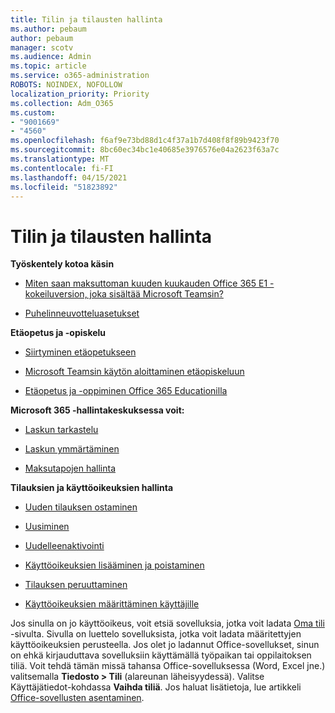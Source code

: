 ```yaml
---
title: Tilin ja tilausten hallinta
ms.author: pebaum
author: pebaum
manager: scotv
ms.audience: Admin
ms.topic: article
ms.service: o365-administration
ROBOTS: NOINDEX, NOFOLLOW
localization_priority: Priority
ms.collection: Adm_O365
ms.custom:
- "9001669"
- "4560"
ms.openlocfilehash: f6af9e73bd88d1c4f37a1b7d408f8f89b9423f70
ms.sourcegitcommit: 8bc60ec34bc1e40685e3976576e04a2623f63a7c
ms.translationtype: MT
ms.contentlocale: fi-FI
ms.lasthandoff: 04/15/2021
ms.locfileid: "51823892"
---
```

# <a name="manage-your-account-and-subscriptions"></a>Tilin ja tilausten hallinta

**Työskentely kotoa käsin**
- [Miten saan maksuttoman kuuden kuukauden Office 365 E1 -kokeiluversion, joka sisältää Microsoft Teamsin?](https://docs.microsoft.com/MicrosoftTeams/e1-trial-license)

- [Puhelinneuvotteluasetukset](https://docs.microsoft.com/alchemyinsights/options-for-audio-conferencing)

**Etäopetus ja -opiskelu**

- [Siirtyminen etäopetukseen](https://www.microsoft.com/education/remote-learning)

- [Microsoft Teamsin käytön aloittaminen etäopiskeluun](https://docs.microsoft.com/MicrosoftTeams/remote-learning-edu)

- [Etäopetus ja -oppiminen Office 365 Educationilla](https://docs.microsoft.com/MicrosoftTeams/remote-learning-edu)

**Microsoft 365 -hallintakeskuksessa voit:** 

- [Laskun tarkastelu](https://docs.microsoft.com/microsoft-365/commerce/billing-and-payments/view-your-bill-or-invoice) 

- [Laskun ymmärtäminen](https://docs.microsoft.com/microsoft-365/commerce/billing-and-payments/understand-your-invoice)

- [Maksutapojen hallinta](https://docs.microsoft.com/microsoft-365/commerce/billing-and-payments/manage-payment-methods)

**Tilauksien ja käyttöoikeuksien hallinta** 

- [Uuden tilauksen ostaminen](https://docs.microsoft.com/microsoft-365/commerce/subscriptions/upgrade-to-different-plan)

- [Uusiminen](https://docs.microsoft.com/microsoft-365/commerce/subscriptions/renew-your-subscription) 

- [Uudelleenaktivointi](https://docs.microsoft.com/microsoft-365/commerce/subscriptions/reactivate-your-subscription)

- [Käyttöoikeuksien lisääminen ja poistaminen](https://docs.microsoft.com/microsoft-365/commerce/licenses/buy-licenses)

- [Tilauksen peruuttaminen](https://docs.microsoft.com/microsoft-365/commerce/subscriptions/cancel-your-subscription)

- [Käyttöoikeuksien määrittäminen käyttäjille](https://docs.microsoft.com/microsoft-365/admin/manage/assign-licenses-to-users)

Jos sinulla on jo käyttöoikeus, voit etsiä sovelluksia, jotka voit ladata [Oma tili](https://portal.office.com/account/#installs) -sivulta. Sivulla on luettelo sovelluksista, jotka voit ladata määritettyjen käyttöoikeuksien perusteella. Jos olet jo ladannut Office-sovellukset, sinun on ehkä kirjauduttava sovelluksiin käyttämällä työpaikan tai oppilaitoksen tiliä. Voit tehdä tämän missä tahansa Office-sovelluksessa (Word, Excel jne.) valitsemalla **Tiedosto > Tili** (alareunan läheisyydessä). Valitse Käyttäjätiedot-kohdassa **Vaihda tiliä**. Jos haluat lisätietoja, lue artikkeli [Office-sovellusten asentaminen](https://docs.microsoft.com/microsoft-365/admin/setup/install-applications). 
